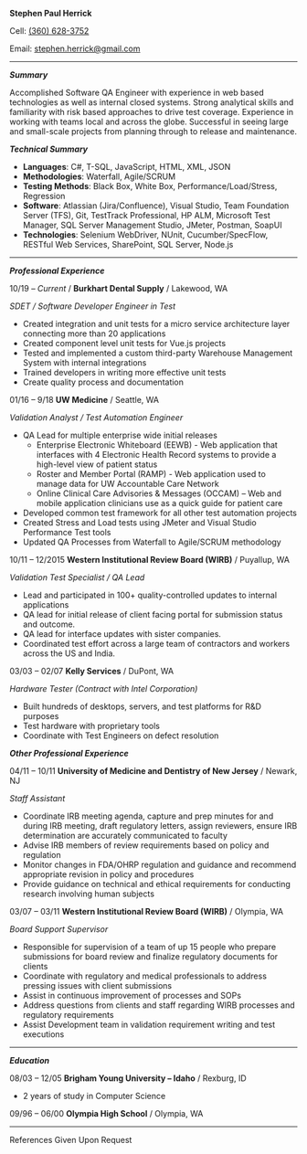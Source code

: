 **Stephen Paul Herrick**

Cell: [(360) 628-3752](tel:3606283752)

Email: [stephen.herrick@gmail.com](mailto:stephen.herrick@gmail.com)



---


**_Summary_**

Accomplished Software QA Engineer with experience in web based technologies as well as internal closed systems.  Strong analytical skills and familiarity with risk based approaches to drive test coverage.  Experience in working with teams local and across the globe.  Successful in seeing large and small-scale projects from planning through to release and maintenance.

**_Technical Summary_**



*   **Languages**:  C#, T-SQL, JavaScript, HTML, XML, JSON
*   **Methodologies**:  Waterfall, Agile/SCRUM
*   **Testing Methods**:  Black Box, White Box, Performance/Load/Stress, Regression
*   **Software**: Atlassian (Jira/Confluence), Visual Studio, Team Foundation Server (TFS), Git, TestTrack Professional, HP ALM, Microsoft Test Manager, SQL Server Management Studio, JMeter, Postman, SoapUI
*   **Technologies**:  Selenium WebDriver, NUnit, Cucumber/SpecFlow, RESTful Web Services, SharePoint, SQL Server, Node.js



---


**_Professional Experience_**

10/19 – _Current_  / **Burkhart Dental Supply** / Lakewood, WA

_SDET / Software Developer Engineer in Test_



*   Created integration and unit tests for a micro service architecture layer connecting more than 20 applications
*   Created component level unit tests for Vue.js projects
*   Tested and implemented a custom third-party Warehouse Management System with internal integrations
*   Trained developers in writing more effective unit tests
*   Create quality process and documentation


01/16 – 9/18	**UW Medicine** / Seattle, WA

_Validation Analyst / Test Automation Engineer_



*   QA Lead for multiple enterprise wide initial releases
    *   Enterprise Electronic Whiteboard (EEWB) - Web application that interfaces with 4 Electronic Health Record systems to provide a high-level view of patient status
    *   Roster and Member Portal (RAMP) - Web application used to manage data for UW Accountable Care Network
    *   Online Clinical Care Advisories & Messages (OCCAM) – Web and mobile application clinicians use as a quick guide for patient care 
*   Developed common test framework for all other test automation projects
*   Created Stress and Load tests using JMeter and Visual Studio Performance Test tools
*   Updated QA Processes from Waterfall to Agile/SCRUM methodology

10/11 – 12/2015 	**Western Institutional Review Board (WIRB)** / Puyallup, WA

_Validation Test Specialist / QA Lead_



*   Lead and participated in 100+ quality-controlled updates to internal applications
*   QA lead for initial release of client facing portal for submission status and outcome.
*   QA lead for interface updates with sister companies.
*   Coordinated test effort across a large team of contractors and workers across the US and India.

03/03 – 02/07	**Kelly Services** / DuPont, WA

_Hardware Tester (Contract with Intel Corporation)_



*   Built hundreds of desktops, servers, and test platforms for R&D purposes
*   Test hardware with proprietary tools
*   Coordinate with Test Engineers on defect resolution

**_Other Professional Experience_**

04/11 – 10/11	**University of Medicine and Dentistry of New Jersey** / Newark, NJ

_Staff Assistant_



*   Coordinate IRB meeting agenda, capture and prep minutes for and during IRB meeting, draft regulatory letters,  assign reviewers, ensure IRB determination are accurately communicated to faculty
*   Advise IRB members of review requirements based on policy and regulation
*   Monitor changes in FDA/OHRP regulation and guidance and recommend appropriate revision in policy and procedures  
*   Provide guidance on technical and ethical requirements for conducting research involving human subjects

03/07 – 03/11	**Western Institutional Review Board (WIRB)** / Olympia, WA

_Board Support Supervisor_



*   Responsible for supervision of a team of up 15 people who prepare submissions for board review and finalize regulatory documents for clients
*   Coordinate with regulatory and medical professionals to address pressing issues with client submissions
*   Assist in continuous improvement of processes and SOPs
*   Address questions from clients and staff regarding WIRB processes and regulatory requirements
*   Assist Development team in validation requirement writing and test executions



---


**_Education_**

08/03 – 12/05	**Brigham Young University – Idaho** / Rexburg, ID



*   2 years of study in Computer Science

09/96 – 06/00	**Olympia High School** / Olympia, WA



---


References Given Upon Request
